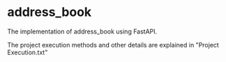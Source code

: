 # address_book
The implementation of address_book using FastAPI.


The project execution methods and other details are explained in "Project Execution.txt"
